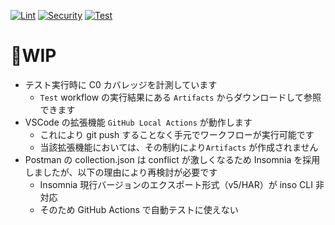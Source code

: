 [![Lint](https://github.com/hideyuki-matsuyama/nova_lance_api/actions/workflows/lint.yml/badge.svg)](https://github.com/hideyuki-matsuyama/nova_lance_api/actions/workflows/lint.yml)
[![Security](https://github.com/hideyuki-matsuyama/nova_lance_api/actions/workflows/security.yml/badge.svg)](https://github.com/hideyuki-matsuyama/nova_lance_api/actions/workflows/security.yml)
[![Test](https://github.com/hideyuki-matsuyama/nova_lance_api/actions/workflows/test.yml/badge.svg)](https://github.com/hideyuki-matsuyama/nova_lance_api/actions/workflows/test.yml)

# 🚧WIP

* テスト実行時に C0 カバレッジを計測しています
  - `Test` workflow の実行結果にある `Artifacts` からダウンロードして参照できます
* VSCode の拡張機能 `GitHub Local Actions` が動作します
  - これにより git push することなく手元でワークフローが実行可能です
  - 当該拡張機能においては、その制約により`Artifacts` が作成されません
* Postman の collection.json は conflict が激しくなるため Insomnia を採用しましたが、以下の理由により再検討が必要です
  - Insomnia 現行バージョンのエクスポート形式（v5/HAR）が inso CLI 非対応
  - そのため GitHub Actions で自動テストに使えない
